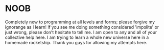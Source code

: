 # NOOB
Completely new to programming at all levels and forms; please forgive my ignorange as I learn! If you see me doing something considered 'impolite' or just wrong, please don't hesitate to tell me. I am open to any and all of your collective help here. I am trying to learn a whole new universe here in a homemade rocketship. Thank you guys for allowing my attempts here.
